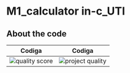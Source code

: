 # M1_calculator in-c_UTI


## About the code
| Codiga | Codiga | 
| --- | --- | 
| ![quality score](https://api.codiga.io/project/31367/status/svg)| ![project quality](https://api.codiga.io/project/31367/score/svg) |     
